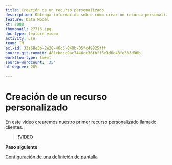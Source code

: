 ```yaml
---
title: Creación de un recurso personalizado
description: Obtenga información sobre cómo crear un recurso personalizado llamado clientes.
feature: Data Model
kt: 3000
thumbnail: 27716.jpg
doc-type: feature video
activity: use
team: TM
exl-id: 33a68e3b-2e28-48c5-840b-05fc49825fff
source-git-commit: 481cbdcc9ac7446cc36fbff6e3d6e43fe333d30b
workflow-type: tm+mt
source-wordcount: '35'
ht-degree: 28%

---
```


# Creación de un recurso personalizado

En este vídeo crearemos nuestro primer recurso personalizado llamado clientes.

>[!VIDEO](https://video.tv.adobe.com/v/27716?quality=9)

**Paso siguiente**

[Configuración de una definición de pantalla](./configuring-a-screen-definition-for-a-custom-resource.md)
